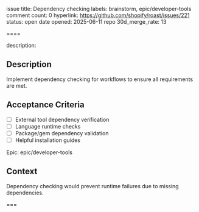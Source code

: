 issue title: Dependency checking
labels: brainstorm, epic/developer-tools
comment count: 0
hyperlink: https://github.com/shopify/roast/issues/221
status: open
date opened: 2025-06-11
repo 30d_merge_rate: 13

====

description:
## Description
Implement dependency checking for workflows to ensure all requirements are met.

## Acceptance Criteria
- [ ] External tool dependency verification
- [ ] Language runtime checks
- [ ] Package/gem dependency validation
- [ ] Helpful installation guides

Epic: epic/developer-tools

## Context
Dependency checking would prevent runtime failures due to missing dependencies.

===
